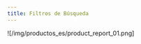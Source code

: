 ```yaml
---
title: Filtros de Búsqueda
---
```


<div className="margin-left--lg">

![/img/productos_es/product_report_01.png]

</div>
<br/>